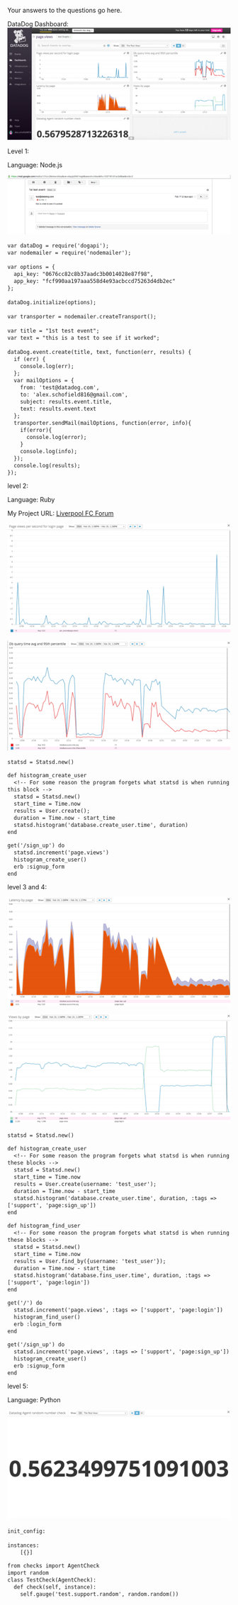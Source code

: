 Your answers to the questions go here.

DataDog Dashboard:
![dd-dashboard](/imgs/dd_dashboard.png)

Level 1:

Language: Node.js

![dd-email](/imgs/dd_email.png)

```
var dataDog = require('dogapi');
var nodemailer = require('nodemailer');

var options = {
  api_key: "0676cc82c8b37aadc3b0014028e87f98",
  app_key: "fcf990aa197aaa558d4e93acbccd75263d4db2ec"
};

dataDog.initialize(options);

var transporter = nodemailer.createTransport();

var title = "1st test event";
var text = "this is a test to see if it worked";

dataDog.event.create(title, text, function(err, results) {
  if (err) {
    console.log(err);
  };
  var mailOptions = {
    from: 'test@datadog.com',
    to: 'alex.schofield816@gmail.com',
    subject: results.event.title,
    text: results.event.text
  };
  transporter.sendMail(mailOptions, function(error, info){
    if(error){
      console.log(error);
    }
    console.log(info);
  });
  console.log(results);
});
```

level 2:

Language: Ruby

My Project URL: [Liverpool FC Forum](https://peaceful-gorge-7113.herokuapp.com/)

![login-page-views](/imgs/login_page_views.png)

![avg-db-time](/imgs/avg_db_time.png)

```
statsd = Statsd.new()
```

```
def histogram_create_user
  <!-- For some reason the program forgets what statsd is when running this block -->
  statsd = Statsd.new()
  start_time = Time.now
  results = User.create();
  duration = Time.now - start_time
  statsd.histogram('database.create_user.time', duration)
end
```

```
get('/sign_up') do
  statsd.increment('page.views')
  histogram_create_user()
  erb :signup_form
end
```

level 3 and 4:

![db-time-by-page](/imgs/db_time_by_page.png)

![views-by-page](/imgs/views_by_page.png)

```
statsd = Statsd.new()
```

```
def histogram_create_user
  <!-- For some reason the program forgets what statsd is when running these blocks -->
  statsd = Statsd.new()
  start_time = Time.now
  results = User.create(username: 'test_user');
  duration = Time.now - start_time
  statsd.histogram('database.create_user.time', duration, :tags => ['support', 'page:sign_up'])
end
```

```
def histogram_find_user
  <!-- For some reason the program forgets what statsd is when running these blocks -->
  statsd = Statsd.new()
  start_time = Time.now
  results = User.find_by({username: 'test_user'});
  duration = Time.now - start_time
  statsd.histogram('database.fins_user.time', duration, :tags => ['support', 'page:login'])
end
```

```
get('/') do
  statsd.increment('page.views', :tags => ['support', 'page:login'])
  histogram_find_user()
  erb :login_form
end
```

```
get('/sign_up') do
  statsd.increment('page.views', :tags => ['support', 'page:sign_up'])
  histogram_create_user()
  erb :signup_form
end
```

level 5:

Language: Python

![dd-agent-check](/imgs/dd_agent_check.png)

```
init_config:

instances:
    [{}]
```

```
from checks import AgentCheck
import random
class TestCheck(AgentCheck):
  def check(self, instance):
    self.gauge('test.support.random', random.random())
```
